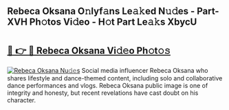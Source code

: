 ## Rebeca Oksana O𝚗lyf𝚊ns Le𝚊𝚔ed N𝚞𝚍es - Part-XVH Ph𝚘tos Vi𝚍eo - H𝚘t Part Le𝚊𝚔s XbycU

# <h2><a href="http://hf6t0e.feru.top/?c=Rebeca+Oksana">🔗 👉 🔴 Rebeca Oksana Vi𝚍𝚎o Ph𝚘t𝚘𝚜</a></h2>

[![Rebeca Oksana Nu𝚍𝚎s](https://i.imgur.com/0TWrTi3.gif)](http://hf6t0e.feru.top/?c=Rebeca+Oksana)
Social media influencer Rebeca Oksana who shares lifestyle and dance-themed content, including solo and collaborative dance performances and vlogs. Rebeca Oksana public image is one of integrity and honesty, but recent revelations have cast doubt on his character. 
